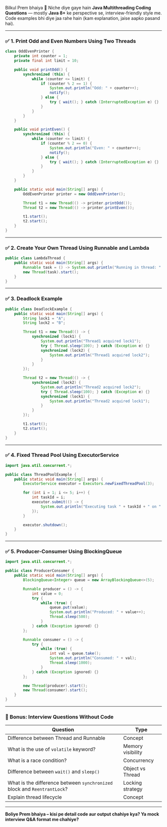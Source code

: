Bilkul Prem bhaiya 🙏
Niche diye gaye hain **Java Multithreading Coding Questions** — mostly **Java 8+** ke perspective se, interview-friendly style me. Code examples bhi diye jaa rahe hain (kam explanation, jaise aapko pasand hai).

---

### ✅ 1. **Print Odd and Even Numbers Using Two Threads**

```java
class OddEvenPrinter {
    private int counter = 1;
    private final int limit = 10;

    public void printOdd() {
        synchronized (this) {
            while (counter <= limit) {
                if (counter % 2 == 1) {
                    System.out.println("Odd: " + counter++);
                    notify();
                } else {
                    try { wait(); } catch (InterruptedException e) {}
                }
            }
        }
    }

    public void printEven() {
        synchronized (this) {
            while (counter <= limit) {
                if (counter % 2 == 0) {
                    System.out.println("Even: " + counter++);
                    notify();
                } else {
                    try { wait(); } catch (InterruptedException e) {}
                }
            }
        }
    }

    public static void main(String[] args) {
        OddEvenPrinter printer = new OddEvenPrinter();

        Thread t1 = new Thread(() -> printer.printOdd());
        Thread t2 = new Thread(() -> printer.printEven());

        t1.start();
        t2.start();
    }
}
```

---

### ✅ 2. **Create Your Own Thread Using Runnable and Lambda**

```java
public class LambdaThread {
    public static void main(String[] args) {
        Runnable task = () -> System.out.println("Running in thread: " + Thread.currentThread().getName());
        new Thread(task).start();
    }
}
```

---

### ✅ 3. **Deadlock Example**

```java
public class DeadlockExample {
    public static void main(String[] args) {
        String lock1 = "A";
        String lock2 = "B";

        Thread t1 = new Thread(() -> {
            synchronized (lock1) {
                System.out.println("Thread1 acquired lock1");
                try { Thread.sleep(100); } catch (Exception e) {}
                synchronized (lock2) {
                    System.out.println("Thread1 acquired lock2");
                }
            }
        });

        Thread t2 = new Thread(() -> {
            synchronized (lock2) {
                System.out.println("Thread2 acquired lock2");
                try { Thread.sleep(100); } catch (Exception e) {}
                synchronized (lock1) {
                    System.out.println("Thread2 acquired lock1");
                }
            }
        });

        t1.start();
        t2.start();
    }
}
```

---

### ✅ 4. **Fixed Thread Pool Using ExecutorService**

```java
import java.util.concurrent.*;

public class ThreadPoolExample {
    public static void main(String[] args) {
        ExecutorService executor = Executors.newFixedThreadPool(3);

        for (int i = 1; i <= 5; i++) {
            int taskId = i;
            executor.submit(() -> {
                System.out.println("Executing task " + taskId + " on " + Thread.currentThread().getName());
            });
        }

        executor.shutdown();
    }
}
```

---

### ✅ 5. **Producer-Consumer Using BlockingQueue**

```java
import java.util.concurrent.*;

public class ProducerConsumer {
    public static void main(String[] args) {
        BlockingQueue<Integer> queue = new ArrayBlockingQueue<>(5);

        Runnable producer = () -> {
            int value = 0;
            try {
                while (true) {
                    queue.put(value);
                    System.out.println("Produced: " + value++);
                    Thread.sleep(500);
                }
            } catch (Exception ignored) {}
        };

        Runnable consumer = () -> {
            try {
                while (true) {
                    int val = queue.take();
                    System.out.println("Consumed: " + val);
                    Thread.sleep(1000);
                }
            } catch (Exception ignored) {}
        };

        new Thread(producer).start();
        new Thread(consumer).start();
    }
}
```

---

### 🔁 Bonus: Interview Questions Without Code

| Question                                                                 | Type              |
| ------------------------------------------------------------------------ | ----------------- |
| Difference between Thread and Runnable                                   | Concept           |
| What is the use of `volatile` keyword?                                   | Memory visibility |
| What is a race condition?                                                | Concurrency       |
| Difference between `wait()` and `sleep()`                                | Object vs Thread  |
| What is the difference between `synchronized` block and `ReentrantLock`? | Locking strategy  |
| Explain thread lifecycle                                                 | Concept           |

---

**Boliye Prem bhaiya – kisi pe detail code aur output chahiye kya? Ya mock interview Q\&A format me chahiye?**
